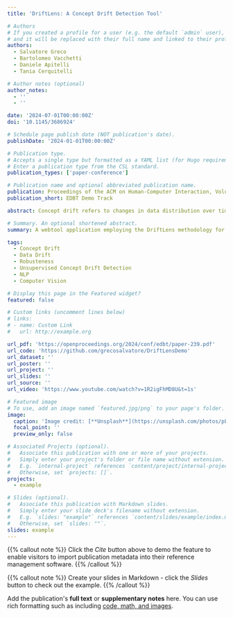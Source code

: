 ```yaml
---
title: 'DriftLens: A Concept Drift Detection Tool'

# Authors
# If you created a profile for a user (e.g. the default `admin` user), write the username (folder name) here
# and it will be replaced with their full name and linked to their profile.
authors:
  - Salvatore Greco
  - Bartolomeo Vacchetti
  - Daniele Apitelli
  - Tania Cerquitelli

# Author notes (optional)
author_notes:
  - ''
  - ''

date: '2024-07-01T00:00:00Z'
doi: '10.1145/3686924'

# Schedule page publish date (NOT publication's date).
publishDate: '2024-01-01T00:00:00Z'

# Publication type.
# Accepts a single type but formatted as a YAML list (for Hugo requirements).
# Enter a publication type from the CSL standard.
publication_types: ['paper-conference']

# Publication name and optional abbreviated publication name.
publication: Proceedings of the ACM on Human-Computer Interaction, Volume 8, Issue CSCW2
publication_short: EDBT Demo Track

abstract: Concept drift refers to changes in data distribution over time that can lead to performance degradation of deep learning systems. Production models need to be continuously monitored for drift. Detecting concept drift poses significant challenges for deep classifiers working with unstructured data, especially when the true labels for new samples are not available and the data has high dimensionality. In such scenarios, drift detection must be approached using unsupervised methods. This paper presents the demo of a tool that uses an effective unsupervised drift detection technique for deep classifiers on unstructured data, namely DriftLens. The tool enables users to i) experiment with different controlled drift patterns on multiple preloaded text and image classifiers and ii) detect possible drifts on new models and data streams. The recorded demo of the tool, available at https://youtu. be/1R2igFhMD8U, shows how end users can interact with DriftLens and use it to continuously monitor models for concept and data drift.

# Summary. An optional shortened abstract.
summary: A webtool application employing the DriftLens methodology for pre- or user-uploaded use cases.

tags:
  - Concept Drift
  - Data Drift
  - Robusteness
  - Unsupervised Concept Drift Detection
  - NLP
  - Computer Vision

# Display this page in the Featured widget?
featured: false

# Custom links (uncomment lines below)
# links:
# - name: Custom Link
#   url: http://example.org

url_pdf: 'https://openproceedings.org/2024/conf/edbt/paper-239.pdf'
url_code: 'https://github.com/grecosalvatore/DriftLensDemo'
url_dataset: ''
url_poster: ''
url_project: ''
url_slides: ''
url_source: ''
url_video: 'https://www.youtube.com/watch?v=1R2igFhMD8U&t=1s'

# Featured image
# To use, add an image named `featured.jpg/png` to your page's folder.
image:
  caption: 'Image credit: [**Unsplash**](https://unsplash.com/photos/pLCdAaMFLTE)'
  focal_point: ''
  preview_only: false

# Associated Projects (optional).
#   Associate this publication with one or more of your projects.
#   Simply enter your project's folder or file name without extension.
#   E.g. `internal-project` references `content/project/internal-project/index.md`.
#   Otherwise, set `projects: []`.
projects:
  - example

# Slides (optional).
#   Associate this publication with Markdown slides.
#   Simply enter your slide deck's filename without extension.
#   E.g. `slides: "example"` references `content/slides/example/index.md`.
#   Otherwise, set `slides: ""`.
slides: example
---
```


{{% callout note %}}
Click the _Cite_ button above to demo the feature to enable visitors to import publication metadata into their reference management software.
{{% /callout %}}

{{% callout note %}}
Create your slides in Markdown - click the _Slides_ button to check out the example.
{{% /callout %}}

Add the publication's **full text** or **supplementary notes** here. You can use rich formatting such as including [code, math, and images](https://docs.hugoblox.com/content/writing-markdown-latex/).
